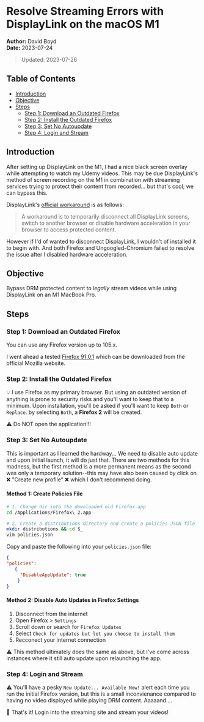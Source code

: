 # Resolve Streaming Errors with DisplayLink on the macOS M1

**Author:** David Boyd<br>
**Date:** 2023-07-24
> Updated: 2023-07-26

## Table of Contents

- [Introduction](#introduction)
- [Objective](#objective)
- [Steps](#steps)
  - [Step 1: Download an Outdated Firefox](#step-1-download-an-outdated-firefox)
  - [Step 2: Install the Outdated Firefox](#step-2-install-the-outdated-firefox)
  - [Step 3: Set No Autoupdate](#step-3-set-no-autoupdate) 
  - [Step 4: Login and Stream](#step-4-login-and-stream)

## Introduction

After setting up DisplayLink on the M1, I had a nice black screen overlay while
attempting to watch my Udemy videos. This may be due DisplayLink's method of
screen recording on the M1 in combination with streaming services trying to
protect their content from recorded... but that's cool; we can bypass this.

DisplayLink's [official workaround][dl-rec] is as follows:

> A workaround is to temporarily disconnect all DisplayLink screens, switch
> to another browser or disable hardware acceleration in your browser to access
> protected content.

However if I'd of wanted to disconnect DisplayLink, I wouldn't of installed it
to begin with. And both Firefox and Ungoogled-Chromium failed to resolve the
issue after I disabled hardware acceleration.

## Objective

Bypass DRM protected content to *legally* stream videos while using DisplayLink
on an M1 MacBook Pro.

## Steps

### Step 1: Download an Outdated Firefox

You can use any Firefox version up to 105.x. 

I went ahead a tested [Firefox 91.0.1][ff-9101] which can be downloaded from
the official Mozilla website.

### Step 2: Install the Outdated Firefox

:bulb: I use Firefox as my primary browser. But using an outdated version of
anything is prone to security risks and you'll want to keep that to a minimum.
Upon installation, you'll be asked if you'll want to keep `Both` or `Replace`.
by selecting `Both`, a **Firefox 2** will be created.

:warning: Do NOT open the application!!!

### Step 3: Set No Autoupdate 

This is important as I learned the hardway... We need to disable auto update
and upon initial launch, it will do just that. There are two methods for this
madness, but the first method is a more permanent means as the second was only
a temporary solution--this may have also been caused by click on :x: "Create 
new profile" :x: which I don't recommend doing.

#### Method 1: Create Policies File

```bash
# 1. Change dir into the downloaded old Firefox.app 
cd /Applications/Firefox\ 2.app

# 2. Create a distributions directory and create a policies JSON file
mkdir distributions && cd $_
vim policies.json
```

Copy and paste the following into your `policies.json` file:

``` json
{
"policies":
   {
     "DisableAppUpdate": true
    }
}
```

#### Method 2: Disable Auto Updates in Firefox Settings

1. Disconnect from the internet
2. Open Firefox > `Settings`
3. Scroll down or search for `Firefox Updates`
4. Select `Check for updates but let you choose to install them`
5. Recconect your internet connection

:warning: This method ultimately does the same as above, but I've come across instances
where it still auto update upon relaunching the app.

### Step 4: Login and Stream

:warning: You'll have a pesky `New Update... Available Now!` alert each time
you run the initial Firefox version, but this is a small inconvienance compared
to having no video displayed while playing DRM content. Aaaaand....

:checkered_flag: That's it! Login into the streaming site and stream your
videos!

<!-- Reference Links -->

[dl-rec]: https://support.displaylink.com/knowledgebase/articles/830301-content-protected-video-does-not-play-on-mac-while
[ff-9101]: https://ftp.mozilla.org/pub/firefox/releases/91.0.1/mac/en-US/
